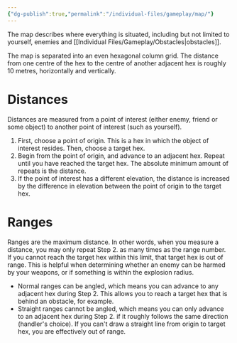 ```yaml
---
{"dg-publish":true,"permalink":"/individual-files/gameplay/map/"}
---
```


The map describes where everything is situated, including but not limited to yourself, enemies and [[Individual Files/Gameplay/Obstacles\|obstacles]].

The map is separated into an even hexagonal column grid. The distance from one centre of the hex to the centre of another adjacent hex is roughly 10 metres, horizontally and vertically.

# Distances
Distances are measured from a point of interest (either enemy, friend or some object) to another point of interest (such as yourself).
1. First, choose a point of origin. This is a hex in which the object of interest resides. Then, choose a target hex.
2. Begin from the point of origin, and advance to an adjacent hex. Repeat until you have reached the target hex. The absolute minimum amount of repeats is the distance.
3. If the point of interest has a different elevation, the distance is increased by the difference in elevation between the point of origin to the target hex.

# Ranges
Ranges are the maximum distance. In other words, when you measure a distance, you may only repeat Step 2. as many times as the range number. If you cannot reach the target hex within this limit, that target hex is out of range. This is helpful when determining whether an enemy can be harmed by your weapons, or if something is within the explosion radius.
* Normal ranges can be angled, which means you can advance to any adjacent hex during Step 2. This allows you to reach a target hex that is behind an obstacle, for example.
* Straight ranges cannot be angled, which means you can only advance to an adjacent hex during Step 2. if it roughly follows the same direction (handler's choice). If you can't draw a straight line from origin to target hex, you are effectively out of range.